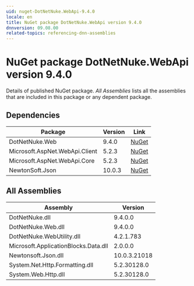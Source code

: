 ```yaml
---
uid: nuget-DotNetNuke.WebApi-9.4.0
locale: en
title: NuGet package DotNetNuke.WebApi version 9.4.0
dnnversion: 09.08.00
related-topics: referencing-dnn-assemblies
---
```


# NuGet package DotNetNuke.WebApi version 9.4.0
Details of published NuGet package.
*All Assemblies* lists all the assemblies that are included in this package or any dependent package.

## Dependencies

|Package|Version|Link|
|---|---|---|
|DotNetNuke.Web|9.4.0|[NuGet](https://www.nuget.org/packages/DotNetNuke.Web/9.4.0)|
|Microsoft.AspNet.WebApi.Client|5.2.3|[NuGet](https://www.nuget.org/packages/Microsoft.AspNet.WebApi.Client/5.2.3)|
|Microsoft.AspNet.WebApi.Core|5.2.3|[NuGet](https://www.nuget.org/packages/Microsoft.AspNet.WebApi.Core/5.2.3)|
|NewtonSoft.Json|10.0.3|[NuGet](https://www.nuget.org/packages/NewtonSoft.Json/10.0.3)|

## All Assemblies

|Assembly|Version|
|---|---|
|DotNetNuke.dll|9.4.0.0|
|DotNetNuke.Web.dll|9.4.0.0|
|DotNetNuke.WebUtility.dll|4.2.1.783|
|Microsoft.ApplicationBlocks.Data.dll|2.0.0.0|
|Newtonsoft.Json.dll|10.0.3.21018|
|System.Net.Http.Formatting.dll|5.2.30128.0|
|System.Web.Http.dll|5.2.30128.0|

